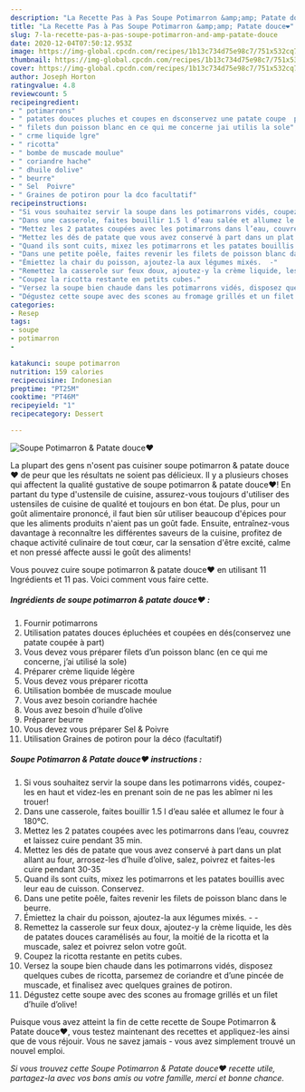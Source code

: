 ```yaml
---
description: "La Recette Pas à Pas Soupe Potimarron &amp;amp; Patate douce❤"
title: "La Recette Pas à Pas Soupe Potimarron &amp;amp; Patate douce❤"
slug: 7-la-recette-pas-a-pas-soupe-potimarron-and-amp-patate-douce
date: 2020-12-04T07:50:12.953Z
image: https://img-global.cpcdn.com/recipes/1b13c734d75e98c7/751x532cq70/soupe-potimarron-patate-douce❤-photo-principale-de-la-recette.jpg
thumbnail: https://img-global.cpcdn.com/recipes/1b13c734d75e98c7/751x532cq70/soupe-potimarron-patate-douce❤-photo-principale-de-la-recette.jpg
cover: https://img-global.cpcdn.com/recipes/1b13c734d75e98c7/751x532cq70/soupe-potimarron-patate-douce❤-photo-principale-de-la-recette.jpg
author: Joseph Horton
ratingvalue: 4.8
reviewcount: 5
recipeingredient:
- " potimarrons"
- " patates douces pluches et coupes en dsconservez une patate coupe  part"
- " filets dun poisson blanc en ce qui me concerne jai utilis la sole"
- " crme liquide lgre"
- " ricotta"
- " bombe de muscade moulue"
- " coriandre hache"
- " dhuile dolive"
- " beurre"
- " Sel  Poivre"
- " Graines de potiron pour la dco facultatif"
recipeinstructions:
- "Si vous souhaitez servir la soupe dans les potimarrons vidés, coupez-les en haut et videz-les en prenant soin de ne pas les abîmer ni les trouer!"
- "Dans une casserole, faites bouillir 1.5 l d’eau salée et allumez le four à 180°C."
- "Mettez les 2 patates coupées avec les potimarrons dans l’eau, couvrez et laissez cuire pendant 35 min."
- "Mettez les dés de patate que vous avez conservé à part dans un plat allant au four, arrosez-les d’huile d’olive, salez, poivrez et faites-les cuire pendant 30-35"
- "Quand ils sont cuits, mixez les potimarrons et les patates bouillis avec leur eau de cuisson. Conservez."
- "Dans une petite poêle, faites revenir les filets de poisson blanc dans le beurre."
- "Émiettez la chair du poisson, ajoutez-la aux légumes mixés.  -"
- "Remettez la casserole sur feux doux, ajoutez-y la crème liquide, les dès de patates douces caramélisés au four, la moitié de la ricotta et la muscade, salez et poivrez selon votre goût."
- "Coupez la ricotta restante en petits cubes."
- "Versez la soupe bien chaude dans les potimarrons vidés, disposez quelques cubes de ricotta, parsemez de coriandre et d’une pincée de muscade, et finalisez avec quelques graines de potiron."
- "Dégustez cette soupe avec des scones au fromage grillés et un filet d’huile d’olive!"
categories:
- Resep
tags:
- soupe
- potimarron
- 

katakunci: soupe potimarron  
nutrition: 159 calories
recipecuisine: Indonesian
preptime: "PT25M"
cooktime: "PT46M"
recipeyield: "1"
recipecategory: Dessert

---
```



![Soupe Potimarron &amp; Patate douce❤](https://img-global.cpcdn.com/recipes/1b13c734d75e98c7/751x532cq70/soupe-potimarron-patate-douce❤-photo-principale-de-la-recette.jpg)

La plupart des gens n'osent pas cuisiner soupe potimarron &amp; patate douce❤ de peur que les résultats ne soient pas délicieux. Il y a plusieurs choses qui affectent la qualité gustative de soupe potimarron &amp; patate douce❤! En partant du type d'ustensile de cuisine, assurez-vous toujours d'utiliser des ustensiles de cuisine de qualité et toujours en bon état. De plus, pour un goût alimentaire prononcé, il faut bien sûr utiliser beaucoup d'épices pour que les aliments produits n'aient pas un goût fade. Ensuite, entraînez-vous davantage à reconnaître les différentes saveurs de la cuisine, profitez de chaque activité culinaire de tout cœur, car la sensation d'être excité, calme et non pressé affecte aussi le goût des aliments!

<!--inarticleads1-->

Vous pouvez cuire soupe potimarron &amp; patate douce❤ en utilisant 11 Ingrédients et 11 pas. Voici comment vous faire cette.

##### Ingrédients de soupe potimarron &amp; patate douce❤ :

1. Fournir  potimarrons
1. Utilisation  patates douces épluchées et coupées en dés(conservez une patate coupée à part)
1. Vous devez vous préparer  filets d’un poisson blanc (en ce qui me concerne, j’ai utilisé la sole)
1. Préparer  crème liquide légère
1. Vous devez vous préparer  ricotta
1. Utilisation  bombée de muscade moulue
1. Vous avez besoin  coriandre hachée
1. Vous avez besoin  d’huile d’olive
1. Préparer  beurre
1. Vous devez vous préparer  Sel &amp; Poivre
1. Utilisation  Graines de potiron pour la déco (facultatif)




<!--inarticleads2-->

##### Soupe Potimarron &amp; Patate douce❤ instructions :

1. Si vous souhaitez servir la soupe dans les potimarrons vidés, coupez-les en haut et videz-les en prenant soin de ne pas les abîmer ni les trouer!
1. Dans une casserole, faites bouillir 1.5 l d’eau salée et allumez le four à 180°C.
1. Mettez les 2 patates coupées avec les potimarrons dans l’eau, couvrez et laissez cuire pendant 35 min.
1. Mettez les dés de patate que vous avez conservé à part dans un plat allant au four, arrosez-les d’huile d’olive, salez, poivrez et faites-les cuire pendant 30-35
1. Quand ils sont cuits, mixez les potimarrons et les patates bouillis avec leur eau de cuisson. Conservez.
1. Dans une petite poêle, faites revenir les filets de poisson blanc dans le beurre.
1. Émiettez la chair du poisson, ajoutez-la aux légumes mixés.  - -
1. Remettez la casserole sur feux doux, ajoutez-y la crème liquide, les dès de patates douces caramélisés au four, la moitié de la ricotta et la muscade, salez et poivrez selon votre goût.
1. Coupez la ricotta restante en petits cubes.
1. Versez la soupe bien chaude dans les potimarrons vidés, disposez quelques cubes de ricotta, parsemez de coriandre et d’une pincée de muscade, et finalisez avec quelques graines de potiron.
1. Dégustez cette soupe avec des scones au fromage grillés et un filet d’huile d’olive!




<!--inarticleads1-->

<p>
Puisque vous avez atteint la fin de cette recette de Soupe Potimarron &amp; Patate douce❤, vous testez maintenant des recettes et appliquez-les ainsi que de vous réjouir. Vous ne savez jamais - vous avez simplement trouvé un nouvel emploi.
</p>

<p>
<i>Si vous trouvez cette Soupe Potimarron &amp; Patate douce❤ recette utile, partagez-la avec vos bons amis ou votre famille, merci et bonne chance.</i>
</p>
